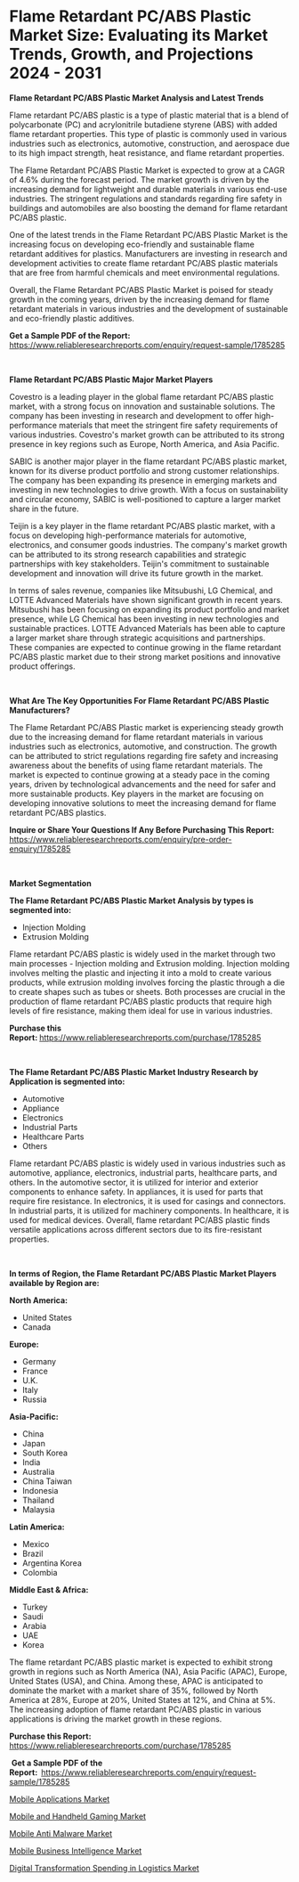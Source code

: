 <p><h1>Flame Retardant PC/ABS Plastic Market Size: Evaluating its Market Trends, Growth, and Projections 2024 - 2031</h1></p><p><strong>Flame Retardant PC/ABS Plastic Market Analysis and Latest Trends</strong></p>
<p><p>Flame retardant PC/ABS plastic is a type of plastic material that is a blend of polycarbonate (PC) and acrylonitrile butadiene styrene (ABS) with added flame retardant properties. This type of plastic is commonly used in various industries such as electronics, automotive, construction, and aerospace due to its high impact strength, heat resistance, and flame retardant properties.</p><p>The Flame Retardant PC/ABS Plastic Market is expected to grow at a CAGR of 4.6% during the forecast period. The market growth is driven by the increasing demand for lightweight and durable materials in various end-use industries. The stringent regulations and standards regarding fire safety in buildings and automobiles are also boosting the demand for flame retardant PC/ABS plastic.</p><p>One of the latest trends in the Flame Retardant PC/ABS Plastic Market is the increasing focus on developing eco-friendly and sustainable flame retardant additives for plastics. Manufacturers are investing in research and development activities to create flame retardant PC/ABS plastic materials that are free from harmful chemicals and meet environmental regulations.</p><p>Overall, the Flame Retardant PC/ABS Plastic Market is poised for steady growth in the coming years, driven by the increasing demand for flame retardant materials in various industries and the development of sustainable and eco-friendly plastic additives.</p></p>
<p><strong>Get a Sample PDF of the Report:&nbsp;</strong> <a href="https://www.reliableresearchreports.com/enquiry/request-sample/1785285">https://www.reliableresearchreports.com/enquiry/request-sample/1785285</a></p>
<p>&nbsp;</p>
<p><strong>Flame Retardant PC/ABS Plastic Major Market Players</strong></p>
<p><p>Covestro is a leading player in the global flame retardant PC/ABS plastic market, with a strong focus on innovation and sustainable solutions. The company has been investing in research and development to offer high-performance materials that meet the stringent fire safety requirements of various industries. Covestro's market growth can be attributed to its strong presence in key regions such as Europe, North America, and Asia Pacific.</p><p>SABIC is another major player in the flame retardant PC/ABS plastic market, known for its diverse product portfolio and strong customer relationships. The company has been expanding its presence in emerging markets and investing in new technologies to drive growth. With a focus on sustainability and circular economy, SABIC is well-positioned to capture a larger market share in the future.</p><p>Teijin is a key player in the flame retardant PC/ABS plastic market, with a focus on developing high-performance materials for automotive, electronics, and consumer goods industries. The company's market growth can be attributed to its strong research capabilities and strategic partnerships with key stakeholders. Teijin's commitment to sustainable development and innovation will drive its future growth in the market.</p><p>In terms of sales revenue, companies like Mitsubushi, LG Chemical, and LOTTE Advanced Materials have shown significant growth in recent years. Mitsubushi has been focusing on expanding its product portfolio and market presence, while LG Chemical has been investing in new technologies and sustainable practices. LOTTE Advanced Materials has been able to capture a larger market share through strategic acquisitions and partnerships. These companies are expected to continue growing in the flame retardant PC/ABS plastic market due to their strong market positions and innovative product offerings.</p></p>
<p>&nbsp;</p>
<p><strong>What Are The Key Opportunities For Flame Retardant PC/ABS Plastic Manufacturers?</strong></p>
<p><p>The Flame Retardant PC/ABS Plastic market is experiencing steady growth due to the increasing demand for flame retardant materials in various industries such as electronics, automotive, and construction. The growth can be attributed to strict regulations regarding fire safety and increasing awareness about the benefits of using flame retardant materials. The market is expected to continue growing at a steady pace in the coming years, driven by technological advancements and the need for safer and more sustainable products. Key players in the market are focusing on developing innovative solutions to meet the increasing demand for flame retardant PC/ABS plastics.</p></p>
<p><strong>Inquire or Share Your Questions If Any Before Purchasing This Report:</strong> <a href="https://www.reliableresearchreports.com/enquiry/pre-order-enquiry/1785285">https://www.reliableresearchreports.com/enquiry/pre-order-enquiry/1785285</a></p>
<p>&nbsp;</p>
<p><strong>Market Segmentation</strong></p>
<p><strong>The Flame Retardant PC/ABS Plastic Market Analysis by types is segmented into:</strong></p>
<p><ul><li>Injection Molding</li><li>Extrusion Molding</li></ul></p>
<p><p>Flame retardant PC/ABS plastic is widely used in the market through two main processes - Injection molding and Extrusion molding. Injection molding involves melting the plastic and injecting it into a mold to create various products, while extrusion molding involves forcing the plastic through a die to create shapes such as tubes or sheets. Both processes are crucial in the production of flame retardant PC/ABS plastic products that require high levels of fire resistance, making them ideal for use in various industries.</p></p>
<p><strong>Purchase this Report:&nbsp;</strong><a href="https://www.reliableresearchreports.com/purchase/1785285">https://www.reliableresearchreports.com/purchase/1785285</a></p>
<p>&nbsp;</p>
<p><strong>The Flame Retardant PC/ABS Plastic Market Industry Research by Application is segmented into:</strong></p>
<p><ul><li>Automotive</li><li>Appliance</li><li>Electronics</li><li>Industrial Parts</li><li>Healthcare Parts</li><li>Others</li></ul></p>
<p><p>Flame retardant PC/ABS plastic is widely used in various industries such as automotive, appliance, electronics, industrial parts, healthcare parts, and others. In the automotive sector, it is utilized for interior and exterior components to enhance safety. In appliances, it is used for parts that require fire resistance. In electronics, it is used for casings and connectors. In industrial parts, it is utilized for machinery components. In healthcare, it is used for medical devices. Overall, flame retardant PC/ABS plastic finds versatile applications across different sectors due to its fire-resistant properties.</p></p>
<p>&nbsp;</p>
<p><strong>In terms of Region, the Flame Retardant PC/ABS Plastic Market Players available by Region are:</strong></p>
<p>
    <p> <strong> North America: </strong>
        <ul>
            <li>United States</li>
            <li>Canada</li>
        </ul>
        </p> 
    <p> <strong> Europe: </strong>
        <ul>
            <li>Germany</li>
            <li>France</li>
            <li>U.K.</li>
            <li>Italy</li>
            <li>Russia</li>
        </ul>
        </p> 
    <p> <strong> Asia-Pacific: </strong>
        <ul>
            <li>China</li>
            <li>Japan</li>
            <li>South Korea</li>
            <li>India</li>
            <li>Australia</li>
            <li>China Taiwan</li>
            <li>Indonesia</li>
            <li>Thailand</li>
            <li>Malaysia</li>
        </ul>
        </p> 
    <p> <strong> Latin America: </strong>
        <ul>
            <li>Mexico</li>
            <li>Brazil</li>
            <li>Argentina Korea</li>
            <li>Colombia</li>
        </ul>
        </p> 
    <p> <strong> Middle East & Africa: </strong>
        <ul>
            <li>Turkey</li>
            <li>Saudi</li>
            <li>Arabia</li>
            <li>UAE</li>
            <li>Korea</li>
        </ul>
    </p>
    </p>
<p><p>The flame retardant PC/ABS plastic market is expected to exhibit strong growth in regions such as North America (NA), Asia Pacific (APAC), Europe, United States (USA), and China. Among these, APAC is anticipated to dominate the market with a market share of 35%, followed by North America at 28%, Europe at 20%, United States at 12%, and China at 5%. The increasing adoption of flame retardant PC/ABS plastic in various applications is driving the market growth in these regions.</p></p>
<p><strong>Purchase this Report: </strong><a href="https://www.reliableresearchreports.com/purchase/1785285">https://www.reliableresearchreports.com/purchase/1785285</a></p>
<p>&nbsp;<strong>Get a Sample PDF of the Report:&nbsp;&nbsp;</strong><a href="https://www.reliableresearchreports.com/enquiry/request-sample/1785285">https://www.reliableresearchreports.com/enquiry/request-sample/1785285</a></p>
<p><strong></strong></p>
<p><p><a href="https://medium.com/@jonathanalvarez976/mobile-applications-market-report-reveals-the-latest-trends-and-growth-opportunities-of-this-market-8585993edc5c">Mobile Applications Market</a></p><p><a href="https://medium.com/@jonathanalvarez976/mobile-and-handheld-gaming-market-size-market-outlook-and-market-forecast-2024-to-2031-bb2b450304d5">Mobile and Handheld Gaming Market</a></p><p><a href="https://medium.com/@jonathanalvarez976/mobile-anti-malware-market-comprehensive-assessment-by-type-application-and-geography-42f7d0eda226">Mobile Anti Malware Market</a></p><p><a href="https://medium.com/@jonathanalvarez976/mobile-business-intelligence-market-size-and-market-trends-complete-industry-overview-2024-to-8405f62aa534">Mobile Business Intelligence Market</a></p><p><a href="https://medium.com/@jonathanalvarez976/digital-transformation-spending-in-logistics-market-furnishes-information-on-market-share-market-47f0fbbdc445">Digital Transformation Spending in Logistics Market</a></p></p>